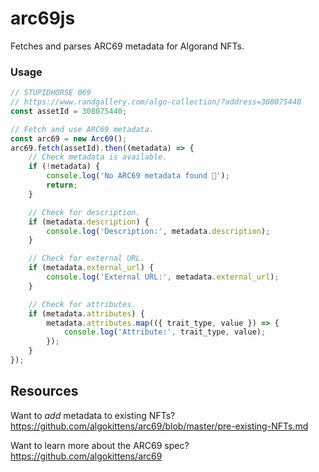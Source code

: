 # arc69js

Fetches and parses ARC69 metadata for Algorand NFTs.

### Usage

```js
// STUPIDHORSE 069
// https://www.randgallery.com/algo-collection/?address=308075440
const assetId = 308075440; 

// Fetch and use ARC69 metadata.
const arc69 = new Arc69();
arc69.fetch(assetId).then((metadata) => {
    // Check metadata is available.
    if (!metadata) {
        console.log('No ARC69 metadata found 🥱');
        return;
    }

    // Check for description.
    if (metadata.description) {
        console.log('Description:', metadata.description);
    }

    // Check for external URL.
    if (metadata.external_url) {
        console.log('External URL:', metadata.external_url);
    }

    // Check for attributes.
    if (metadata.attributes) {
        metadata.attributes.map(({ trait_type, value }) => {
            console.log('Attribute:', trait_type, value);
        });
    }
});
```

## Resources

Want to _add_ metadata to existing NFTs? https://github.com/algokittens/arc69/blob/master/pre-existing-NFTs.md

Want to learn more about the ARC69 spec? https://github.com/algokittens/arc69
